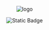 <p align="center">
  <img src="https://i.ibb.co/QHdNXBN/logo.png" alt="logo" border="0">
</p>

<p align="center">
  <img alt="Static Badge" src="https://img.shields.io/badge/5.0.4-darkgreen?style=flat&logo=django&label=Django">
</p>
